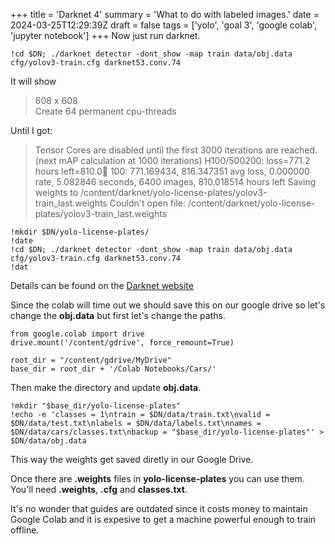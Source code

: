 +++
title = 'Darknet 4'
summary = 'What to do with labeled images.'
date = 2024-03-25T12:29:39Z
draft = false
tags = ['yolo', 'goal 3', 'google colab', 'jupyter notebook']
+++
Now just run darknet.

```
!cd $DN; ./darknet detector -dont_show -map train data/obj.data cfg/yolov3-train.cfg darknet53.conv.74
```

It will show
> 608 x 608  
> Create 64 permanent cpu-threads

Until I got:
> Tensor Cores are disabled until the first 3000 iterations are reached.
> (next mAP calculation at 1000 iterations) H100/500200: loss=771.2 hours left=810.0
> 100: 771.169434, 816.347351 avg loss, 0.000000 rate, 5.082846 seconds, 6400 images, 810.018514 hours left
> Saving weights to /content/darknet/yolo-license-plates/yolov3-train_last.weights
> Couldn't open file: /content/darknet/yolo-license-plates/yolov3-train_last.weights


```
!mkdir $DN/yolo-license-plates/
!date
!cd $DN; ./darknet detector -dont_show -map train data/obj.data cfg/yolov3-train.cfg darknet53.conv.74
!dat
```

Details can be found on the [Darknet website](https://pjreddie.com/darknet/yolo/)

Since the  colab will time out we should save this on our google drive so let's change the **obj.data** but first let's change the paths.

```
from google.colab import drive
drive.mount('/content/gdrive', force_remount=True)

root_dir = "/content/gdrive/MyDrive"
base_dir = root_dir + '/Colab Notebooks/Cars/'
```

Then make the directory and update **obj.data**.

```
!mkdir "$base_dir/yolo-license-plates"
!echo -e 'classes = 1\ntrain = $DN/data/train.txt\nvalid = $DN/data/test.txt\nlabels = $DN/data/labels.txt\nnames = $DN/data/cars/classes.txt\nbackup = "$base_dir/yolo-license-plates"' > $DN/data/obj.data
```

This way the weights get saved diretly in our Google Drive.

Once there are **.weights** files in **yolo-license-plates** you can use them.
You'll need **.weights**, **.cfg** and **classes.txt**.

It's no wonder that guides are outdated since it costs money to maintain Google Colab and it is expesive to get a machine powerful enough to train offline.
